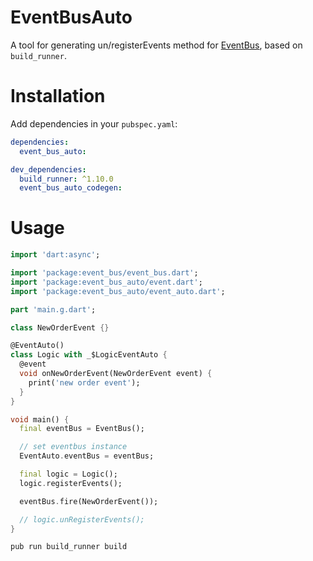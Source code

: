 # EventBusAuto
A tool for generating un/registerEvents method for [EventBus](https://pub.flutter-io.cn/packages/event_bus), based on `build_runner`.

# Installation
Add dependencies in your `pubspec.yaml`:

```yaml
dependencies:
  event_bus_auto:

dev_dependencies:
  build_runner: ^1.10.0
  event_bus_auto_codegen:
```

# Usage
```dart
import 'dart:async';

import 'package:event_bus/event_bus.dart';
import 'package:event_bus_auto/event.dart';
import 'package:event_bus_auto/event_auto.dart';

part 'main.g.dart';

class NewOrderEvent {}

@EventAuto()
class Logic with _$LogicEventAuto {
  @event
  void onNewOrderEvent(NewOrderEvent event) {
    print('new order event');
  }
}

void main() {
  final eventBus = EventBus();

  // set eventbus instance
  EventAuto.eventBus = eventBus;

  final logic = Logic();
  logic.registerEvents();

  eventBus.fire(NewOrderEvent());

  // logic.unRegisterEvents();
}
```

```
pub run build_runner build
```
